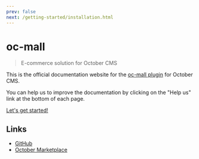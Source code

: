 ```yaml
---
prev: false
next: /getting-started/installation.html
---
```


# oc-mall

> E-commerce solution for October CMS

This is the official documentation website for the [oc-mall plugin](https://github.com/OFFLINE-GmbH/oc-mall-plugin) for October CMS.

You can help us to improve the documentation by clicking on the "Help us" link at the bottom of each page.

[Let's get started!](/getting-started/installation.md)

## Links

* [GitHub](https://github.com/OFFLINE-GmbH/oc-mall-plugin) 
* [October Marketplace](https://octobercms.com/plugin/offline-mall) 